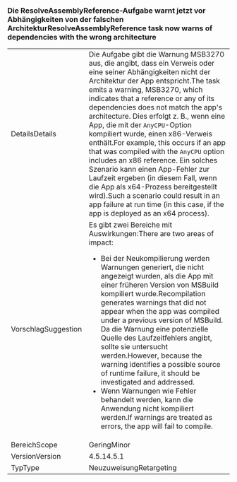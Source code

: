 ### <a name="resolveassemblyreference-task-now-warns-of-dependencies-with-the-wrong-architecture"></a><span data-ttu-id="139ea-101">Die ResolveAssemblyReference-Aufgabe warnt jetzt vor Abhängigkeiten von der falschen Architektur</span><span class="sxs-lookup"><span data-stu-id="139ea-101">ResolveAssemblyReference task now warns of dependencies with the wrong architecture</span></span>

|   |   |
|---|---|
|<span data-ttu-id="139ea-102">Details</span><span class="sxs-lookup"><span data-stu-id="139ea-102">Details</span></span>|<span data-ttu-id="139ea-103">Die Aufgabe gibt die Warnung MSB3270 aus, die angibt, dass ein Verweis oder eine seiner Abhängigkeiten nicht der Architektur der App entspricht.</span><span class="sxs-lookup"><span data-stu-id="139ea-103">The task emits a warning, MSB3270, which indicates that a reference or any of its dependencies does not match the app's architecture.</span></span> <span data-ttu-id="139ea-104">Dies erfolgt z. B., wenn eine App, die mit der <code>AnyCPU</code>-Option kompiliert wurde, einen x86-Verweis enthält.</span><span class="sxs-lookup"><span data-stu-id="139ea-104">For example, this occurs if an app that was compiled with the <code>AnyCPU</code> option includes an x86 reference.</span></span> <span data-ttu-id="139ea-105">Ein solches Szenario kann einen App-Fehler zur Laufzeit ergeben (in diesem Fall, wenn die App als x64-Prozess bereitgestellt wird).</span><span class="sxs-lookup"><span data-stu-id="139ea-105">Such a scenario could result in an app failure at run time (in this case, if the app is deployed as an x64 process).</span></span>|
|<span data-ttu-id="139ea-106">Vorschlag</span><span class="sxs-lookup"><span data-stu-id="139ea-106">Suggestion</span></span>|<span data-ttu-id="139ea-107">Es gibt zwei Bereiche mit Auswirkungen:</span><span class="sxs-lookup"><span data-stu-id="139ea-107">There are two areas of impact:</span></span><ul><li><span data-ttu-id="139ea-108">Bei der Neukompilierung werden Warnungen generiert, die nicht angezeigt wurden, als die App mit einer früheren Version von MSBuild kompiliert wurde.</span><span class="sxs-lookup"><span data-stu-id="139ea-108">Recompilation generates warnings that did not appear when the app was compiled under a previous version of MSBuild.</span></span> <span data-ttu-id="139ea-109">Da die Warnung eine potenzielle Quelle des Laufzeitfehlers angibt, sollte sie untersucht werden.</span><span class="sxs-lookup"><span data-stu-id="139ea-109">However, because the warning identifies a possible source of runtime failure, it should be investigated and addressed.</span></span></li><li><span data-ttu-id="139ea-110">Wenn Warnungen wie Fehler behandelt werden, kann die Anwendung nicht kompiliert werden.</span><span class="sxs-lookup"><span data-stu-id="139ea-110">If warnings are treated as errors, the app will fail to compile.</span></span></li></ul>|
|<span data-ttu-id="139ea-111">Bereich</span><span class="sxs-lookup"><span data-stu-id="139ea-111">Scope</span></span>|<span data-ttu-id="139ea-112">Gering</span><span class="sxs-lookup"><span data-stu-id="139ea-112">Minor</span></span>|
|<span data-ttu-id="139ea-113">Version</span><span class="sxs-lookup"><span data-stu-id="139ea-113">Version</span></span>|<span data-ttu-id="139ea-114">4.5.1</span><span class="sxs-lookup"><span data-stu-id="139ea-114">4.5.1</span></span>|
|<span data-ttu-id="139ea-115">Typ</span><span class="sxs-lookup"><span data-stu-id="139ea-115">Type</span></span>|<span data-ttu-id="139ea-116">Neuzuweisung</span><span class="sxs-lookup"><span data-stu-id="139ea-116">Retargeting</span></span>|

